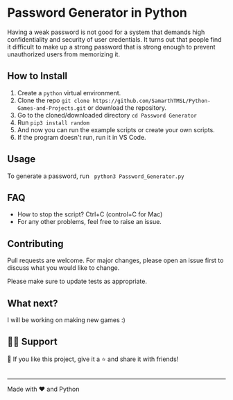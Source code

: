 # Password Generator in Python
Having a weak password is not good for a system that demands high confidentiality and security of user credentials. It turns out that people find it difficult to make up a strong password that is strong enough to prevent unauthorized users from memorizing it. 



## How to Install

1. Create a ```python``` virtual environment. 
2. Clone the repo ```git clone https://github.com/SamarthTMSL/Python-Games-and-Projects.git``` or download the repository.
3. Go to the cloned/downloaded directory ``` cd Password Generator ``` 
4. Run ``` pip3 install random ```
5. And now you can run the example scripts or create your own scripts.
6. If the program doesn't run, run it in VS Code.


## Usage
To generate a password, run ``` python3 Password_Generator.py```


## FAQ
- How to stop the script? Ctrl+C (control+C for Mac) 
- For any other problems, feel free to raise an issue.

## Contributing
Pull requests are welcome. For major changes, please open an issue first to discuss what you would like to change. 

Please make sure to update tests as appropriate.


## What next?
I will be working on making new games :)

## 🙋‍♂️ Support

💙 If you like this project, give it a ⭐ and share it with friends!<br><br>


---

Made with ❤️ and Python <br><br>